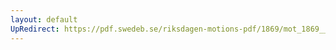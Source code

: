 ```yaml
---
layout: default
UpRedirect: https://pdf.swedeb.se/riksdagen-motions-pdf/1869/mot_1869__ak__00319/mot_1869__ak__00319_003.pdf
---
```

